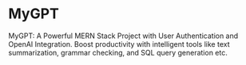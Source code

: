 # MyGPT
MyGPT: A Powerful MERN Stack Project with User Authentication and OpenAI Integration. Boost productivity with intelligent tools like text summarization, grammar checking, and SQL query generation etc.

